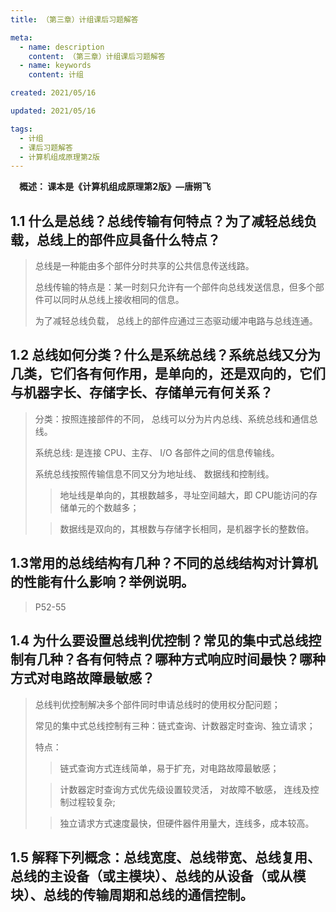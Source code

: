 ```yaml
---
title: （第三章）计组课后习题解答

meta:
  - name: description
    content: （第三章）计组课后习题解答
  - name: keywords
    content: 计组

created: 2021/05/16

updated: 2021/05/16

tags:
  - 计组
  - 课后习题解答
  - 计算机组成原理第2版
---
```


**&emsp;概述： 课本是《计算机组成原理第2版》—唐朔飞**

## 1.1 什么是总线？总线传输有何特点？为了减轻总线负载，总线上的部件应具备什么特点？

> 总线是一种能由多个部件分时共享的公共信息传送线路。
>
> 总线传输的特点是：某一时刻只允许有一个部件向总线发送信息，但多个部件可以同时从总线上接收相同的信息。
>
> 为了减轻总线负载， 总线上的部件应通过三态驱动缓冲电路与总线连通。

## 1.2 总线如何分类？什么是系统总线？系统总线又分为几类，它们各有何作用，是单向的，还是双向的，它们与机器字长、存储字长、存储单元有何关系？

> 分类：按照连接部件的不同， 总线可以分为片内总线、系统总线和通信总线。
>
> 系统总线: 是连接 CPU、主存、 I/O 各部件之间的信息传输线。
>
> 系统总线按照传输信息不同又分为地址线、 数据线和控制线。 
>
> >地址线是单向的，其根数越多，寻址空间越大，即 CPU能访问的存储单元的个数越多；
>
> >数据线是双向的，其根数与存储字长相同，是机器字长的整数倍。

## 1.3常用的总线结构有几种？不同的总线结构对计算机的性能有什么影响？举例说明。

> P52-55

## 1.4 为什么要设置总线判优控制？常见的集中式总线控制有几种？各有何特点？哪种方式响应时间最快？哪种方式对电路故障最敏感？

> 总线判优控制解决多个部件同时申请总线时的使用权分配问题；
>
> 常见的集中式总线控制有三种：链式查询、计数器定时查询、独立请求；
>
> 特点：
>
> >链式查询方式连线简单，易于扩充，对电路故障最敏感；
>
> >计数器定时查询方式优先级设置较灵活， 对故障不敏感， 连线及控制过程较复杂;
>
> >独立请求方式速度最快，但硬件器件用量大，连线多，成本较高。

## 1.5 解释下列概念：总线宽度、总线带宽、总线复用、总线的主设备（或主模块）、总线的从设备（或从模块）、总线的传输周期和总线的通信控制。
